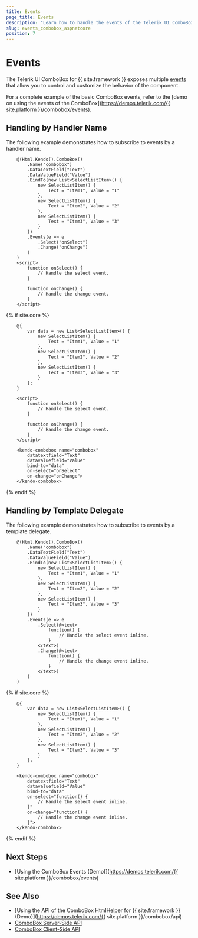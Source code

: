```yaml
---
title: Events
page_title: Events
description: "Learn how to handle the events of the Telerik UI ComboBox component for {{ site.framework }}."
slug: events_combobox_aspnetcore
position: 7
---
```


# Events

The Telerik UI ComboBox for {{ site.framework }} exposes multiple [events](/api/Kendo.Mvc.UI.Fluent/ComboBoxEventBuilder) that allow you to control and customize the behavior of the component.

For a complete example of the basic ComboBox events, refer to the [demo on using the events of the ComboBox](https://demos.telerik.com/{{ site.platform }}/combobox/events).

## Handling by Handler Name

The following example demonstrates how to subscribe to events by a handler name.

```HtmlHelper
    @(Html.Kendo().ComboBox()
        .Name("combobox")
        .DataTextField("Text")
        .DataValueField("Value")
        .BindTo(new List<SelectListItem>() {
            new SelectListItem() {
                Text = "Item1", Value = "1"
            },
            new SelectListItem() {
                Text = "Item2", Value = "2"
            },
            new SelectListItem() {
                Text = "Item3", Value = "3"
            }
        })
        .Events(e => e
            .Select("onSelect")
            .Change("onChange")
        )
    )
    <script>
        function onSelect() {
            // Handle the select event.
        }

        function onChange() {
            // Handle the change event.
        }
    </script>
```
{% if site.core %}
```TagHelper
    @{
        var data = new List<SelectListItem>() {
            new SelectListItem() {
                Text = "Item1", Value = "1"
            },
            new SelectListItem() {
                Text = "Item2", Value = "2"
            },
            new SelectListItem() {
                Text = "Item3", Value = "3"
            }
        };
    }

    <script>
        function onSelect() {
            // Handle the select event.
        }

        function onChange() {
            // Handle the change event.
        }
    </script>

    <kendo-combobox name="combobox"
        datatextfield="Text"
        datavaluefield="Value"
        bind-to="data"
        on-select="onSelect"
        on-change="onChange">
    </kendo-combobox>
```
{% endif %}

## Handling by Template Delegate

The following example demonstrates how to subscribe to events by a template delegate.

```HtmlHelper
    @(Html.Kendo().ComboBox()
        .Name("combobox")
        .DataTextField("Text")
        .DataValueField("Value")
        .BindTo(new List<SelectListItem>() {
            new SelectListItem() {
                Text = "Item1", Value = "1"
            },
            new SelectListItem() {
                Text = "Item2", Value = "2"
            },
            new SelectListItem() {
                Text = "Item3", Value = "3"
            }
        })
        .Events(e => e
            .Select(@<text>
                function() {
                    // Handle the select event inline.
                }
            </text>)
            .Change(@<text>
                function() {
                    // Handle the change event inline.
                }
            </text>)
        )
    )
```
{% if site.core %}
```TagHelper
    @{
        var data = new List<SelectListItem>() {
            new SelectListItem() {
                Text = "Item1", Value = "1"
            },
            new SelectListItem() {
                Text = "Item2", Value = "2"
            },
            new SelectListItem() {
                Text = "Item3", Value = "3"
            }
        };
    }

    <kendo-combobox name="combobox"
        datatextfield="Text"
        datavaluefield="Value"
        bind-to="data"
        on-select="function() {
            // Handle the select event inline.
        }"
        on-change="function() {
            // Handle the change event inline.
        }">
    </kendo-combobox>
```
{% endif %}

## Next Steps

* [Using the ComboBox Events (Demo)](https://demos.telerik.com/{{ site.platform }}/combobox/events)

## See Also

* [Using the API of the ComboBox HtmlHelper for {{ site.framework }} (Demo)](https://demos.telerik.com/{{ site.platform }}/combobox/api)
* [ComboBox Server-Side API](/api/combobox)
* [ComboBox Client-Side API](https://docs.telerik.com/kendo-ui/api/javascript/ui/combobox)
